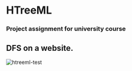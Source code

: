 # HTreeML

### Project assignment for university course

## DFS on a website.
![htreeml-test](https://user-images.githubusercontent.com/47194071/167063896-ca88b777-970c-491c-b078-f651068fc458.jpg)
